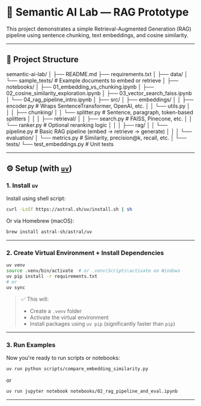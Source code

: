 # 🧠 Semantic AI Lab — RAG Prototype

This project demonstrates a simple Retrieval-Augmented Generation (RAG) pipeline using sentence chunking, text embeddings, and cosine similarity.

---

## 📁 Project Structure

semantic-ai-lab/
│
├── README.md
├── requirements.txt
│
├── data/
│   └── sample_texts/         # Example documents to embed or retrieve
│
├── notebooks/
│   ├── 01_embedding_vs_chunking.ipynb
│   ├── 02_cosine_similarity_exploration.ipynb
│   ├── 03_vector_search_faiss.ipynb
│   └── 04_rag_pipeline_intro.ipynb
│
├── src/
│   ├── embeddings/
│   │   ├── encoder.py        # Wraps SentenceTransformer, OpenAI, etc.
│   │   └── utils.py
│   │
│   ├── chunking/
│   │   └── splitter.py       # Sentence, paragraph, token-based splitters
│   │
│   ├── retrieval/
│   │   ├── search.py         # FAISS, Pinecone, etc.
│   │   └── ranker.py         # Optional reranking logic
│   │
│   ├── rag/
│   │   └── pipeline.py       # Basic RAG pipeline (embed → retrieve → generate)
│   │
│   └── evaluation/
│       └── metrics.py        # Similarity, precision@k, recall, etc.
│
└── tests/
    └── test_embeddings.py    # Unit tests


---

## ⚙️ Setup (with [`uv`](https://github.com/astral-sh/uv))

### 1. Install `uv`

Install using shell script:

```bash
curl -LsSf https://astral.sh/uv/install.sh | sh
```

Or via Homebrew (macOS):

```bash
brew install astral-sh/astral/uv
```

---

### 2. Create Virtual Environment + Install Dependencies

```bash
uv venv
source .venv/bin/activate  # or .venv\Scripts\activate on Windows
uv pip install -r requirements.txt
# or
uv sync
```

> ✅ This will:
>
> * Create a `.venv` folder
> * Activate the virtual environment
> * Install packages using `uv pip` (significantly faster than `pip`)

---

### 3. Run Examples

Now you're ready to run scripts or notebooks:

```bash
uv run python scripts/compare_embedding_similarity.py
```

or

```bash
uv run jupyter notebook notebooks/02_rag_pipeline_and_eval.ipynb
```

---
